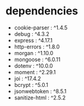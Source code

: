 # dependencies

- cookie-parser : ^1.4.5
- debug : ^4.3.2
- express : ^4.17.1
- http-errors : ^1.8.0
- morgan : ^1.10.0
- mongoose : ^6.0.11
- dotenv : ^10.0.0
- moment : ^2.29.1
- joi : ^17.4.2
- bcrypt : ^5.0.1
- jsonwebtoken : ^8.5.1
- sanitize-html : ^2.5.2
